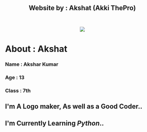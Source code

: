 <h2 align="center"><b>Website by : Akshat (Akki ThePro)</b></h2>
<br>
<p align="center"><a href="https://github.com/Akshat7678/xkshat.github.io"><img src="https://telegra.ph/file/889b424d79978a10cc68c.jpg"></a> 

# About : Akshat

### Name  : Akshar Kumar
### Age   : 13
### Class : 7th

## I'm A Logo maker, As well as a Good Coder..
## I'm Currently Learning *Python*..
